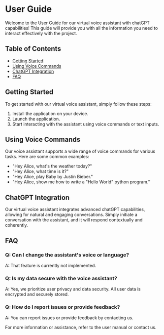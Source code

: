 # User Guide

Welcome to the User Guide for our virtual voice assistant with chatGPT capabilities! This guide will provide you with all the information you need to interact effectively with the project.

## Table of Contents
- [Getting Started](#getting-started)
- [Using Voice Commands](#using-voice-commands)
- [ChatGPT Integration](#chatgpt-integration)
- [FAQ](#faq)

## Getting Started
To get started with our virtual voice assistant, simply follow these steps:
1. Install the application on your device.
2. Launch the application.
3. Start interacting with the assistant using voice commands or text inputs.

## Using Voice Commands
Our voice assistant supports a wide range of voice commands for various tasks. Here are some common examples:
- "Hey Alice, what's the weather today?"
- "Hey Alice, what time is it?"
- "Hey Alice, play Baby by Justin Bieber."
- "Hey Alice, show me how to write a "Hello World" python program."

## ChatGPT Integration
Our virtual voice assistant integrates advanced chatGPT capabilities, allowing for natural and engaging conversations. Simply initiate a conversation with the assistant, and it will respond contextually and coherently.

## FAQ
### Q: Can I change the assistant's voice or language?
A: That feature is currently not implemented.

### Q: Is my data secure with the voice assistant?
A: Yes, we prioritize user privacy and data security. All user data is encrypted and securely stored.

### Q: How do I report issues or provide feedback?
A: You can report issues or provide feedback by contacting us.

For more information or assistance, refer to the user manual or contact us.
